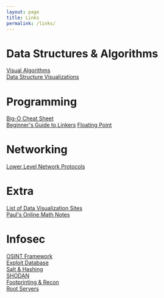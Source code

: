 ```yaml
---
layout: page
title: Links
permalink: /links/
---
```


# Data Structures & Algorithms
[Visual Algorithms](https://visualgo.net/en)<br/>
[Data Structure Visualizations](https://www.cs.usfca.edu/~galles/visualization/Algorithms.html)


# Programming
[Big-O Cheat Sheet](http://bigocheatsheet.com/)<br/>
[Beginner's Guide to Linkers](http://www.lurklurk.org/linkers/linkers.html)
[Floating Point](http://fabiensanglard.net/floating_point_visually_explained/)


# Networking
[Lower Level Network Protocols](https://www.destroyallsoftware.com/compendium/network-protocols?share_key=97d3ba4c24d21147)


# Extra 
[List of Data Visualization Sites](https://www.reddit.com/r/dataisbeautiful/comments/435g7b/i_love_live_data_visualizations_heres_every_one/)<br/>
[Paul's Online Math Notes](http://tutorial.math.lamar.edu/)

# Infosec
[OSINT Framework](https://osintframework.com/)<br/>
[Exploit Database](https://www.exploit-db.com/)<br/>
[Salt & Hashing](https://crackstation.net/hashing-security.htm)<br/>
[SHODAN](https://developer.shodan.io/)<br/>
[Footprinting & Recon](https://dnsdumpster.com/footprinting-reconnaissance/)<br/>
[Root Servers](http://www.root-servers.org/)<br/>








